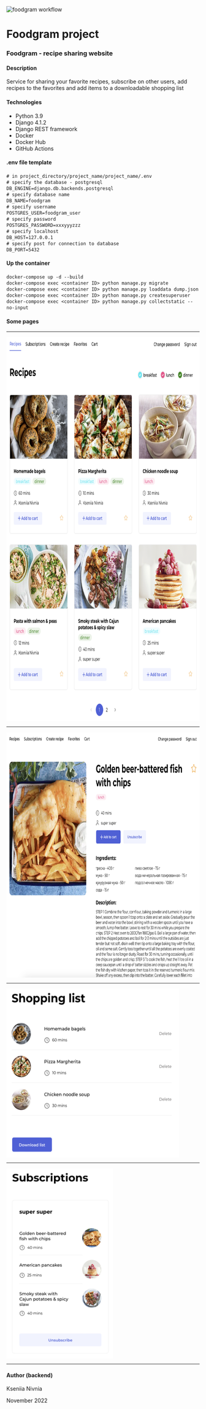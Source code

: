 ![foodgram workflow](https://github.com/knivnia/foodgram-project-react/actions/workflows/foodgram_workflow.yml/badge.svg?event=push)

# Foodgram project

### Foodgram - recipe sharing website

#### Description

Service for sharing your favorite recipes, subscribe on other users, add recipes to the favorites and add items to a downloadable shopping list

#### Technologies

- Python 3.9
- Django 4.1.2
- Django REST framework
- Docker
- Docker Hub
- GitHub Actions

#### .env file template

```
# in project_directory/project_name/project_name/.env
# specify the database - postgresql
DB_ENGINE=django.db.backends.postgresql
# specify database name
DB_NAME=foodgram
# specify username
POSTGRES_USER=foodgram_user
# specify password
POSTGRES_PASSWORD=xxxyyyzzz
# specify localhost
DB_HOST=127.0.0.1
# specify post for connection to database
DB_PORT=5432
```


#### Up the container

```
docker-compose up -d --build 
docker-compose exec <container ID> python manage.py migrate
docker-compose exec <container ID> python manage.py loaddata dump.json
docker-compose exec <container ID> python manage.py createsuperuser
docker-compose exec <container ID> python manage.py collectstatic --no-input
```

#### Some pages
________
<img align="center" src="backend/images_for_readme/main.png" width="900" height="1002">

________
<img align="center" src="backend/images_for_readme/recipe.png" width="900" height="640">

________
<img align="center" src="backend/images_for_readme/shopping_list.png" width="450" height="440">

________
<img align="center" src="backend/images_for_readme/subscriptions.png" width="278" height="496">


________
#### Author (backend)
Kseniia Nivnia

November 2022
